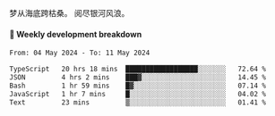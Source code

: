 梦从海底跨枯桑。
阅尽银河风浪。


#### 📝 Weekly development breakdown

<!--START_SECTION:waka-->

```txt
From: 04 May 2024 - To: 11 May 2024

TypeScript   20 hrs 18 mins  ██████████████████░░░░░░░   72.64 %
JSON         4 hrs 2 mins    ███▓░░░░░░░░░░░░░░░░░░░░░   14.45 %
Bash         1 hr 59 mins    █▓░░░░░░░░░░░░░░░░░░░░░░░   07.14 %
JavaScript   1 hr 7 mins     █░░░░░░░░░░░░░░░░░░░░░░░░   04.02 %
Text         23 mins         ▒░░░░░░░░░░░░░░░░░░░░░░░░   01.41 %
```

<!--END_SECTION:waka-->



